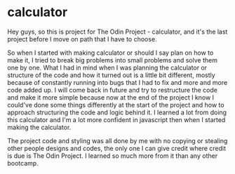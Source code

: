 # calculator

Hey guys, so this is project for The Odin Project - calculator, and it's the last project before I move on path that I have to
choose.

So when I started with making calculator or should I say plan on how to make it, I tried to break big problems into small problems
and solve them one by one. What I had in mind when I was planning the calculator or structure of the code and how it turned out is
a little bit different, mostly because of constantly running into bugs that I had to fix and more and more code added up. I will
come back in future and try to restructure the code and make it more simple because now at the end of the project I know I could've
done some things differently at the start of the project and how to approach structuring the code and logic behind it. I learned a lot
from doing this calculator and I'm a lot more confident in javascript then when I started making the calculator.

The project code and styling was all done by me with no copying or stealing other people designs and codes, the only one I can give
credit where credit is due is The Odin Project. I learned so much more from it than any other bootcamp.

